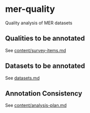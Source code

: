 # mer-quality

Quality analysis of MER datasets

## Qualities to be annotated

See [content/survey-items.md](content/survey-items.md)

## Datasets to be annotated

See [datasets.md](datasets.md)

## Annotation Consistency

See [content/analysis-plan.md](content/analysis-plan.md)

